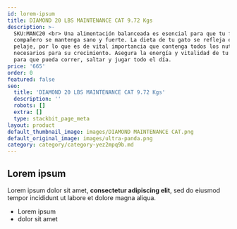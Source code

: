 ```yaml
---
id: lorem-ipsum
title: DIAMOND 20 LBS MAINTENANCE CAT 9.72 Kgs
description: >-
  SKU:MANC20 <br> Una alimentación balanceada es esencial para que tu fiel
  compañero se mantenga sano y fuerte. La dieta de tu gato se refleja en su
  pelaje, por lo que es de vital importancia que contenga todos los nutrientes
  necesarios para su crecimiento. Asegura la energía y vitalidad de tu amigo
  para que pueda correr, saltar y jugar todo el día.
price: '665'
order: 0
featured: false
seo:
  title: 'DIAMOND 20 LBS MAINTENANCE CAT 9.72 Kgs'
  description: ''
  robots: []
  extra: []
  type: stackbit_page_meta
layout: product
default_thumbnail_image: images/DIAMOND MAINTENANCE CAT.png
default_original_image: images/ultra-panda.png
category: category/category-yez2mpq9b.md
---
```

## Lorem ipsum

Lorem ipsum dolor sit amet, **consectetur adipiscing elit**, sed do eiusmod tempor incididunt ut labore et dolore magna aliqua.

- Lorem ipsum
- dolor sit amet